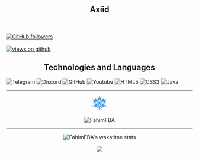 <h2 align="center"> Axiid <br/></h2>
<br> <br>
  <a href="https://github.com/Axiid" target="_blank">
    <img alt="GitHub followers" src="https://img.shields.io/github/followers/Axiid?label=Github%20followers&style=for-the-badge">
  </a> <br> <br>
  <a href="https://github.com/Axiid" target="_blank">
    <img src="https://komarev.com/ghpvc/?username=Axiid&label=Views&color=brightgreen&style=flat-square" alt="views on github" />
  </a>
  </h3> 

<h2 align="center">
Technologies and Languages </h2>

![Telegram](https://img.shields.io/badge/Telegram-2CA5E0?style=flat-square&logo=telegram&logoColor=white)
![Discord](https://img.shields.io/badge/Discord-7289DA?style=flat-square&logo=discord&logoColor=white)
![GitHub](https://img.shields.io/badge/-GitHub-181717?style=flat-square&logo=github)
![Youtube](https://img.shields.io/badge/YouTube-FF0000?style=flat-square&logo=youtube&logoColor=white)
![HTML5](https://img.shields.io/badge/HTML5-E34F26?style=flat-square&logo=html5&logoColor=white)
![CSS3](https://img.shields.io/badge/CSS3-1572B6?style=flat-square&logo=css3&logoColor=white)
![Java](https://img.shields.io/badge/-Java-007396?style=flat-square&logo=java)

---------------------------------------------------------------------------------------------------------------------------------------------------------------------------------

<div align="center">
  


  
  <img align="center" a href='https://archiveprogram.github.com/'><img src='https://raw.githubusercontent.com/acervenky/animated-github-badges/master/assets/acbadge.gif' width='40' height='40'></a>
 

<p><img align="center" src="https://github-readme-streak-stats.herokuapp.com/?user=FahimFBA" alt="FahimFBA" /></p>



</div>



---------------------------------------------------------------------------------------------------------------------------------------------------------------------------------



<div align="center">
	

![FahimFBA's wakatime stats](https://github-readme-stats.vercel.app/api/wakatime?username=FahimFBA&layout=compact&theme=synthwave&v=2)


</div>


<p align="center">

<a href="https://github.com/FahimFBA/github-readme-twitter">
<img align="center" src="https://github-readme-twitter.gazf.vercel.app/api?id=Fahim_FBA&layout=wide&show_reply=off&show_retweet=off" />
</a>

</p>
